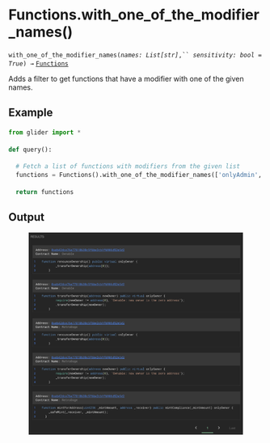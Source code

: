 # Functions.with\_one\_of\_the\_modifier\_names()

`with_one_of_the_modifier_names(`_`names: List[str]`_`,`` `_`sensitivity: bool = True`_`) →` [`Functions`](./)

Adds a filter to get functions that have a modifier with one of the given names.

## Example

```python
from glider import *

def query():
  
  # Fetch a list of functions with modifiers from the given list
  functions = Functions().with_one_of_the_modifier_names(['onlyAdmin','onlyOwner']).exec(5)

  return functions
```

## Output

<figure><img src="../../../.gitbook/assets/image (8) (1) (1) (1) (1) (1) (1) (1).png" alt=""><figcaption></figcaption></figure>

